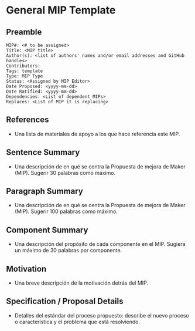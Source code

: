 # General MIP Template

## Preamble
```
MIP#: <# to be assigned>
Title: <MIP title>
Author(s): <list of authors' names and/or email addresses and GitHub handles>
Contributors:
Tags: template
Type: MIP Type
Status: <Assigned by MIP Editor>
Date Proposed: <yyyy-mm-dd>
Date Ratified: <yyyy-mm-dd>
Dependencies: <List of dependent MIPs>
Replaces: <List of MIP it is replacing>
```
## References

- Una lista de materiales de apoyo a los que hace referencia este MIP.

## Sentence Summary

- Una descripción de en qué se centra la Propuesta de mejora de Maker (MIP). Sugerir 30 palabras como máximo.

## Paragraph Summary

- Una descripción de en qué se centra la Propuesta de mejora de Maker (MIP). Sugerir 100 palabras como máximo.

## Component Summary

- Una descripción del propósito de cada componente en el MIP. Sugiera un máximo de 30 palabras por componente.

## Motivation

- Una breve descripción de la motivación detrás del MIP.

## Specification / Proposal Details

- Detalles del estándar del proceso propuesto: describe el nuevo proceso o característica y el problema que está resolviendo.
